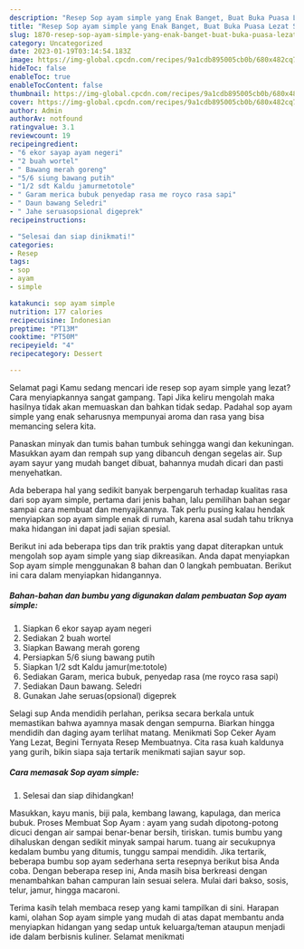```yaml
---
description: "Resep Sop ayam simple yang Enak Banget, Buat Buka Puasa Lezat Sekali"
title: "Resep Sop ayam simple yang Enak Banget, Buat Buka Puasa Lezat Sekali"
slug: 1870-resep-sop-ayam-simple-yang-enak-banget-buat-buka-puasa-lezat-sekali
category: Uncategorized
date: 2023-01-19T03:14:54.183Z
image: https://img-global.cpcdn.com/recipes/9a1cdb895005cb0b/680x482cq70/sop-ayam-simple-foto-resep-utama.jpg
hideToc: false
enableToc: true
enableTocContent: false
thumbnail: https://img-global.cpcdn.com/recipes/9a1cdb895005cb0b/680x482cq70/sop-ayam-simple-foto-resep-utama.jpg
cover: https://img-global.cpcdn.com/recipes/9a1cdb895005cb0b/680x482cq70/sop-ayam-simple-foto-resep-utama.jpg
author: Admin
authorAv: notfound
ratingvalue: 3.1
reviewcount: 19
recipeingredient:
- "6 ekor sayap ayam negeri"
- "2 buah wortel"
- " Bawang merah goreng"
- "5/6 siung bawang putih"
- "1/2 sdt Kaldu jamurmetotole"
- " Garam merica bubuk penyedap rasa me royco rasa sapi"
- " Daun bawang Seledri"
- " Jahe seruasopsional digeprek"
recipeinstructions:

- "Selesai dan siap dinikmati!"
categories:
- Resep
tags:
- sop
- ayam
- simple

katakunci: sop ayam simple 
nutrition: 177 calories
recipecuisine: Indonesian
preptime: "PT13M"
cooktime: "PT50M"
recipeyield: "4"
recipecategory: Dessert

---
```



Selamat pagi Kamu sedang mencari ide resep sop ayam simple yang lezat? Cara menyiapkannya sangat gampang. Tapi Jika keliru mengolah maka hasilnya tidak akan memuaskan dan bahkan tidak sedap. Padahal sop ayam simple yang enak seharusnya mempunyai aroma dan rasa yang bisa memancing selera kita.


Panaskan minyak dan tumis bahan tumbuk sehingga wangi dan kekuningan. Masukkan ayam dan rempah sup yang dibancuh dengan segelas air. Sup ayam sayur yang mudah banget dibuat, bahannya mudah dicari dan pasti menyehatkan.

Ada beberapa hal yang sedikit banyak berpengaruh terhadap kualitas rasa dari sop ayam simple, pertama dari jenis bahan, lalu pemilihan bahan segar sampai cara membuat dan menyajikannya. Tak perlu pusing kalau hendak menyiapkan sop ayam simple enak di rumah, karena asal sudah tahu triknya maka hidangan ini dapat jadi sajian spesial.


Berikut ini ada beberapa tips dan trik praktis yang dapat diterapkan untuk mengolah sop ayam simple yang siap dikreasikan. Anda dapat menyiapkan Sop ayam simple menggunakan 8 bahan dan 0 langkah pembuatan. Berikut ini cara dalam menyiapkan hidangannya.

<!--inarticleads1-->

##### Bahan-bahan dan bumbu yang digunakan dalam pembuatan Sop ayam simple:

1. Siapkan 6 ekor sayap ayam negeri
1. Sediakan 2 buah wortel
1. Siapkan  Bawang merah goreng
1. Persiapkan 5/6 siung bawang putih
1. Siapkan 1/2 sdt Kaldu jamur(me:totole)
1. Sediakan  Garam, merica bubuk, penyedap rasa (me royco rasa sapi)
1. Sediakan  Daun bawang. Seledri
1. Gunakan  Jahe seruas(opsional) digeprek


Selagi sup Anda mendidih perlahan, periksa secara berkala untuk memastikan bahwa ayamnya masak dengan sempurna. Biarkan hingga mendidih dan daging ayam terlihat matang. Menikmati Sop Ceker Ayam Yang Lezat, Begini Ternyata Resep Membuatnya. Cita rasa kuah kaldunya yang gurih, bikin siapa saja tertarik menikmati sajian sayur sop. 

<!--inarticleads2-->

##### Cara memasak Sop ayam simple:


1. Selesai dan siap dihidangkan!

Masukkan, kayu manis, biji pala, kembang lawang, kapulaga, dan merica bubuk. Proses Membuat Sop Ayam : ayam yang sudah dipotong-potong dicuci dengan air sampai benar-benar bersih, tiriskan. tumis bumbu yang dihaluskan dengan sedikit minyak sampai harum. tuang air secukupnya kedalam bumbu yang ditumis, tunggu sampai mendidih. Jika tertarik, beberapa bumbu sop ayam sederhana serta resepnya berikut bisa Anda coba. Dengan beberapa resep ini, Anda masih bisa berkreasi dengan menambahkan bahan campuran lain sesuai selera. Mulai dari bakso, sosis, telur, jamur, hingga macaroni. 

Terima kasih telah membaca resep yang kami tampilkan di sini. Harapan kami, olahan Sop ayam simple yang mudah di atas dapat membantu anda menyiapkan hidangan yang sedap untuk keluarga/teman ataupun menjadi ide dalam berbisnis kuliner. Selamat menikmati
